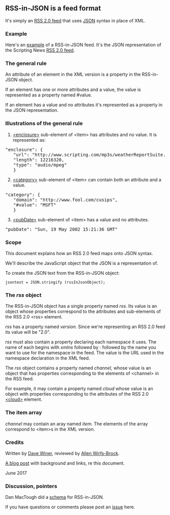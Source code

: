 ## RSS-in-JSON is a feed format

It's simply an <a href="https://cyber.harvard.edu/rss/rss.html">RSS 2.0 feed</a> that uses <a href="https://www.ecma-international.org/publications/files/ECMA-ST/ECMA-404.pdf">JSON</a> syntax in place of XML.

### Example

Here's an <a href="http://scripting.com/rss.json">example</a> of a RSS-in-JSON feed. It's the JSON representation of the Scripting News <a href="http://scripting.com/rss.xml">RSS 2.0 feed</a>. 

### The general rule

An attribute of an element in the XML version is a property in the RSS-in-JSON object.

If an element has one or more attributes and a value, the value is represented as a property named #value.

If an element has a value and no attributes it's represented as a property in the JSON representation. 

### Illustrations of the general rule

1. <a href="https://cyber.harvard.edu/rss/rss.html#ltenclosuregtSubelementOfLtitemgt">&lt;enclosure></a> sub-element of &lt;item> has attributes and no value. It is represented as:

<pre>"enclosure": {
   "url": "http://www.scripting.com/mp3s/weatherReportSuite.mp3",
   "length": 12216320,
   "type": "audio/mpeg"
   }
</pre>

2. <a href="https://cyber.harvard.edu/rss/rss.html#ltcategorygtSubelementOfLtitemgt">&lt;category></a> sub-element of &lt;item> can contain both an attribute and a value.

<pre>"category": {
   "domain": "http://www.fool.com/cusips",
   "#value": "MSFT"
   }
</pre>

3. <a href="https://cyber.harvard.edu/rss/rss.html#ltpubdategtSubelementOfLtitemgt">&lt;pubDate></a> sub-element of &lt;item> has a value and no attributes. 

<pre>"pubDate": "Sun, 19 May 2002 15:21:36 GMT"</pre>

### Scope

This document explains how an RSS 2.0 feed maps onto JSON syntax.

We'll describe the JavaScript object that the JSON is a representation of. 

To create the JSON text from the RSS-in-JSON object:

<code>jsontext = JSON.stringify (rssInJsonObject);</code>

### The <i>rss</i> object

The RSS-in-JSON object has a single property named <i>rss.</i> Its value is an object whose properties correspond to the attributes and sub-elements of the RSS 2.0  &lt;rss> element.

<i>rss</i> has a property named <i>version.</i> Since we're representing an RSS 2.0 feed its value will be "2.0".

<i>rss</i> must also contain a property declaring each namespace it uses. The name of each begins with <i>xmlns</i> followed by : followed by the name you want to use for the namespace in the feed. The value is the URL used in the namespace declaration in the XML feed. 

The <i>rss</i> object contains a property named <i>channel,</i> whose value is an object that has properties corresponding to the elements of &lt;channel> in the RSS feed.

For example, it may contain a property named <i>cloud</i> whose value is an object with properties corresponding to the attributes of the RSS 2.0 <a href="https://cyber.harvard.edu/rss/rss.html#ltcloudgtSubelementOfLtchannelgt">&lt;cloud></a> element.

### The item array

<i>channel</i> may contain an aray named <i>item.</i> The elements of the array correspond to &lt;item>s in the XML version. 

### Credits

Written by <a href="http://davewiner.com/">Dave Winer</a>, reviewed by <a href="http://www.wirfs-brock.com/allen/about">Allen Wirfs-Brock</a>.

<a href="http://scripting.com/2017/06/05.html#a080612">A blog post</a> with background and links, re this document.

June 2017

### Discussion, pointers

Dan MacTough did a <a href="https://github.com/danmactough/rss-in-json-schema-validator/blob/master/schema.js">schema</a> for RSS-in-JSON.

If you have questions or comments please post an <a href="https://github.com/scripting/Scripting-News/issues">issue</a> here. 

